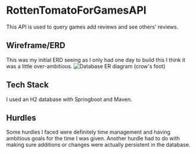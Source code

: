 # RottenTomatoForGamesAPI
This API is used to query games add reviews and see others' reviews.
## Wireframe/ERD
This was my initial ERD seeing as I only had one day to build this I think it was a little over-ambitious.
![Database ER diagram (crow's foot)](https://github.com/GabrielleHandy/RottenTomatoForGames/assets/91081738/22b6102b-5215-4417-a447-72bc900a05d0)

## Tech Stack
I used an H2 database with Springboot and Maven.


## Hurdles
Some hurdles I faced were definitely time management and having ambitious goals for the time I was given. 
Another hurdle had to do with making sure additions or changes were actually persistent in the database.
